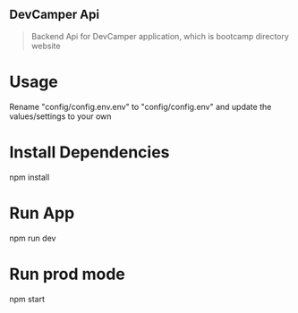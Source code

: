 ## DevCamper Api

> Backend Api for DevCamper application,
  which is bootcamp directory website

# Usage

  Rename "config/config.env.env" to
  "config/config.env" and update the
  values/settings to your own

# Install Dependencies 
  npm install
  
# Run App

  npm run dev

# Run prod mode
  npm start  
